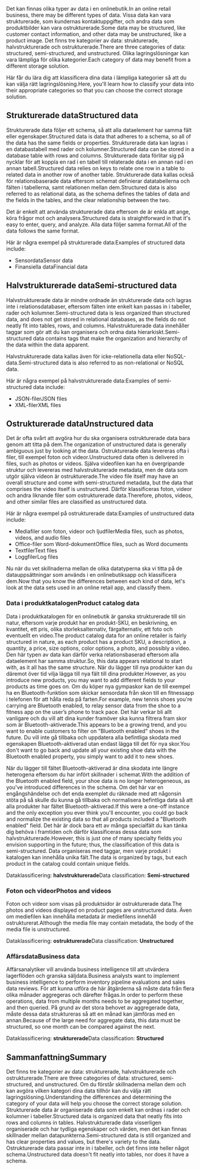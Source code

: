<span data-ttu-id="80628-101">Det kan finnas olika typer av data i en onlinebutik.</span><span class="sxs-lookup"><span data-stu-id="80628-101">In an online retail business, there may be different types of data.</span></span> <span data-ttu-id="80628-102">Vissa data kan vara strukturerade, som kundernas kontaktuppgifter, och andra data som produktbilder kan vara ostrukturerade.</span><span class="sxs-lookup"><span data-stu-id="80628-102">Some data may be structured, like customer contact information, and other data may be unstructured, like a product image.</span></span> <span data-ttu-id="80628-103">Det finns tre kategorier av data: strukturerade, halvstrukturerade och ostrukturerade.</span><span class="sxs-lookup"><span data-stu-id="80628-103">There are three categories of data: structured, semi-structured, and unstructured.</span></span> <span data-ttu-id="80628-104">Olika lagringslösningar kan vara lämpliga för olika kategorier.</span><span class="sxs-lookup"><span data-stu-id="80628-104">Each category of data may benefit from a different storage solution.</span></span>

<span data-ttu-id="80628-105">Här får du lära dig att klassificera dina data i lämpliga kategorier så att du kan välja rätt lagringslösning.</span><span class="sxs-lookup"><span data-stu-id="80628-105">Here, you'll learn how to classify your data into their appropriate categories so that you can choose the correct storage solution.</span></span>

## <a name="structured-data"></a><span data-ttu-id="80628-106">Strukturerade data</span><span class="sxs-lookup"><span data-stu-id="80628-106">Structured data</span></span>

<span data-ttu-id="80628-107">Strukturerade data följer ett schema, så att alla dataelement har samma fält eller egenskaper.</span><span class="sxs-lookup"><span data-stu-id="80628-107">Structured data is data that adheres to a schema, so all of the data has the same fields or properties.</span></span> <span data-ttu-id="80628-108">Strukturerade data kan lagras i en databastabell med rader och kolumner.</span><span class="sxs-lookup"><span data-stu-id="80628-108">Structured data can be stored in a database table with rows and columns.</span></span> <span data-ttu-id="80628-109">Strukturerade data förlitar sig på nycklar för att koppla en rad i en tabell till relaterade data i en annan rad i en annan tabell.</span><span class="sxs-lookup"><span data-stu-id="80628-109">Structured data relies on keys to relate one row in a table to related data in another row of another table.</span></span> <span data-ttu-id="80628-110">Strukturerade data kallas också för relationsbaserade data eftersom schemat definierar datatabellerna och fälten i tabellerna, samt relationen mellan dem.</span><span class="sxs-lookup"><span data-stu-id="80628-110">Structured data is also referred to as relational data, as the schema defines the tables of data and the fields in the tables, and the clear relationship between the two.</span></span>

<span data-ttu-id="80628-111">Det är enkelt att använda strukturerade data eftersom de är enkla att ange, köra frågor mot och analysera.</span><span class="sxs-lookup"><span data-stu-id="80628-111">Structured data is straightforward in that it's easy to enter, query, and analyze.</span></span> <span data-ttu-id="80628-112">Alla data följer samma format.</span><span class="sxs-lookup"><span data-stu-id="80628-112">All of the data follows the same format.</span></span>

<span data-ttu-id="80628-113">Här är några exempel på strukturerade data:</span><span class="sxs-lookup"><span data-stu-id="80628-113">Examples of structured data include:</span></span>

- <span data-ttu-id="80628-114">Sensordata</span><span class="sxs-lookup"><span data-stu-id="80628-114">Sensor data</span></span>
- <span data-ttu-id="80628-115">Finansiella data</span><span class="sxs-lookup"><span data-stu-id="80628-115">Financial data</span></span>

## <a name="semi-structured-data"></a><span data-ttu-id="80628-116">Halvstrukturerade data</span><span class="sxs-lookup"><span data-stu-id="80628-116">Semi-structured data</span></span>

<span data-ttu-id="80628-117">Halvstrukturerade data är mindre ordnade än strukturerade data och lagras inte i relationsdatabaser, eftersom fälten inte enkelt kan passas in i tabeller, rader och kolumner.</span><span class="sxs-lookup"><span data-stu-id="80628-117">Semi-structured data is less organized than structured data, and does not get stored in relational databases, as the fields do not neatly fit into tables, rows, and columns.</span></span> <span data-ttu-id="80628-118">Halvstrukturerade data innehåller taggar som gör att du kan organisera och ordna data hierarkiskt.</span><span class="sxs-lookup"><span data-stu-id="80628-118">Semi-structured data contains tags that make the organization and hierarchy of the data within the data apparent.</span></span>  

<span data-ttu-id="80628-119">Halvstrukturerade data kallas även för icke-relationella data eller NoSQL-data.</span><span class="sxs-lookup"><span data-stu-id="80628-119">Semi-structured data is also referred to as non-relational or NoSQL data.</span></span>

<span data-ttu-id="80628-120">Här är några exempel på halvstrukturerade data:</span><span class="sxs-lookup"><span data-stu-id="80628-120">Examples of semi-structured data include:</span></span>

- <span data-ttu-id="80628-121">JSON-filer</span><span class="sxs-lookup"><span data-stu-id="80628-121">JSON files</span></span>
- <span data-ttu-id="80628-122">XML-filer</span><span class="sxs-lookup"><span data-stu-id="80628-122">XML files</span></span>

## <a name="unstructured-data"></a><span data-ttu-id="80628-123">Ostrukturerade data</span><span class="sxs-lookup"><span data-stu-id="80628-123">Unstructured data</span></span>

<span data-ttu-id="80628-124">Det är ofta svårt att avgöra hur du ska organisera ostrukturerade data bara genom att titta på dem.</span><span class="sxs-lookup"><span data-stu-id="80628-124">The organization of unstructured data is generally ambiguous just by looking at the data.</span></span> <span data-ttu-id="80628-125">Ostrukturerade data levereras ofta i filer, till exempel foton och videor.</span><span class="sxs-lookup"><span data-stu-id="80628-125">Unstructured data often is delivered in files, such as photos or videos.</span></span> <span data-ttu-id="80628-126">Själva videofilen kan ha en övergripande struktur och levereras med halvstrukturerade metadata, men de data som utgör själva videon är ostrukturerade.</span><span class="sxs-lookup"><span data-stu-id="80628-126">The video file itself may have an overall structure and come with semi-structured metadata, but the data that comprises the video itself is unstructured.</span></span> <span data-ttu-id="80628-127">Därför klassificeras foton, videor och andra liknande filer som ostrukturerade data.</span><span class="sxs-lookup"><span data-stu-id="80628-127">Therefore, photos, videos, and other similar files are classified as unstructured data.</span></span>

<span data-ttu-id="80628-128">Här är några exempel på ostrukturerade data:</span><span class="sxs-lookup"><span data-stu-id="80628-128">Examples of unstructured data include:</span></span>

- <span data-ttu-id="80628-129">Mediafiler som foton, videor och ljudfiler</span><span class="sxs-lookup"><span data-stu-id="80628-129">Media files, such as photos, videos, and audio files</span></span>
- <span data-ttu-id="80628-130">Office-filer som Word-dokument</span><span class="sxs-lookup"><span data-stu-id="80628-130">Office files, such as Word documents</span></span>
- <span data-ttu-id="80628-131">Textfiler</span><span class="sxs-lookup"><span data-stu-id="80628-131">Text files</span></span>
- <span data-ttu-id="80628-132">Loggfiler</span><span class="sxs-lookup"><span data-stu-id="80628-132">Log files</span></span>

<span data-ttu-id="80628-133">Nu när du vet skillnaderna mellan de olika datatyperna ska vi titta på de datauppsättningar som används i en onlinebutiksapp och klassificera dem.</span><span class="sxs-lookup"><span data-stu-id="80628-133">Now that you know the differences between each kind of data, let's look at the data sets used in an online retail app, and classify them.</span></span>

### <a name="product-catalog-data"></a><span data-ttu-id="80628-134">Data i produktkatalogen</span><span class="sxs-lookup"><span data-stu-id="80628-134">Product catalog data</span></span>

<span data-ttu-id="80628-135">Data i produktkatalogen för en onlinebutik är ganska strukturerade till sin natur, eftersom varje produkt har en produkt-SKU, en beskrivning, en kvantitet, ett pris, olika storleksalternativ, färgalternativ, ett foto och eventuellt en video.</span><span class="sxs-lookup"><span data-stu-id="80628-135">The product catalog data for an online retailer is fairly structured in nature, as each product has a product SKU, a description, a quantity, a price, size options, color options, a photo, and possibly a video.</span></span> <span data-ttu-id="80628-136">Den här typen av data kan därför verka relationsbaserad eftersom alla dataelement har samma struktur.</span><span class="sxs-lookup"><span data-stu-id="80628-136">So, this data appears relational to start with, as it all has the same structure.</span></span> <span data-ttu-id="80628-137">När du lägger till nya produkter kan du däremot över tid vilja lägga till nya fält till dina produkter.</span><span class="sxs-lookup"><span data-stu-id="80628-137">However, as you introduce new products, you may want to add different fields to your products as time goes on.</span></span> <span data-ttu-id="80628-138">Om du köper nya gympaskor kan de till exempel ha en Bluetooth-funktion som skickar sensordata från skon till en fitnessapp i telefonen för att hålla reda på farten.</span><span class="sxs-lookup"><span data-stu-id="80628-138">For example, new tennis shoes you're carrying are Bluetooth enabled, to relay sensor data from the shoe to a fitness app on the user’s phone to track pace.</span></span> <span data-ttu-id="80628-139">Det här verkar bli allt vanligare och du vill att dina kunder framöver ska kunna filtrera fram skor som är Bluetooth-aktiverade.</span><span class="sxs-lookup"><span data-stu-id="80628-139">This appears to be a growing trend, and you want to enable customers to filter on "Bluetooth enabled" shoes in the future.</span></span> <span data-ttu-id="80628-140">Du vill inte gå tillbaka och uppdatera alla befintliga skodata med egenskapen Bluetooth-aktiverad utan endast lägga till det för nya skor.</span><span class="sxs-lookup"><span data-stu-id="80628-140">You don't want to go back and update all your existing shoe data with the Bluetooth enabled property, you simply want to add it to new shoes.</span></span>

<span data-ttu-id="80628-141">När du lägger till fältet Bluetooth-aktiverad är dina skodata inte längre heterogena eftersom du har infört skillnader i schemat.</span><span class="sxs-lookup"><span data-stu-id="80628-141">With the addition of the Bluetooth enabled field, your shoe data is no longer heterogeneous, as you've introduced differences in the schema.</span></span> <span data-ttu-id="80628-142">Om det här var en engångshändelse och det enda exemplet du räknade med att någonsin stöta på så skulle du kunna gå tillbaka och normalisera befintliga data så att alla produkter har fältet Bluetooth-aktiverad.</span><span class="sxs-lookup"><span data-stu-id="80628-142">If this were a one-off instance and the only exception you ever think you'll encounter, you could go back and normalize the existing data so that all products included a "Bluetooth enabled" field.</span></span> <span data-ttu-id="80628-143">Det här är dock bara ett av många specialfält du kan tänka dig behöva i framtiden och därför klassificeras dessa data som halvstrukturerade.</span><span class="sxs-lookup"><span data-stu-id="80628-143">However, this is just one of many specialty fields you envision supporting in the future; thus, the classification of this data is semi-structured.</span></span> <span data-ttu-id="80628-144">Data organiseras med taggar, men varje produkt i katalogen kan innehålla unika fält.</span><span class="sxs-lookup"><span data-stu-id="80628-144">The data is organized by tags, but each product in the catalog could contain unique fields.</span></span>

<span data-ttu-id="80628-145">Dataklassificering: **halvstrukturerade**</span><span class="sxs-lookup"><span data-stu-id="80628-145">Data classification: **Semi-structured**</span></span>

### <a name="photos-and-videos"></a><span data-ttu-id="80628-146">Foton och videor</span><span class="sxs-lookup"><span data-stu-id="80628-146">Photos and videos</span></span>

<span data-ttu-id="80628-147">Foton och videor som visas på produktsidor är ostrukturerade data.</span><span class="sxs-lookup"><span data-stu-id="80628-147">The photos and videos displayed on product pages are unstructured data.</span></span> <span data-ttu-id="80628-148">Även om mediefilen kan innehålla metadata är mediefilens innehåll ostrukturerat.</span><span class="sxs-lookup"><span data-stu-id="80628-148">Although the media file may contain metadata, the body of the media file is unstructured.</span></span>

<span data-ttu-id="80628-149">Dataklassificering: **ostrukturerade**</span><span class="sxs-lookup"><span data-stu-id="80628-149">Data classification: **Unstructured**</span></span>

### <a name="business-data"></a><span data-ttu-id="80628-150">Affärsdata</span><span class="sxs-lookup"><span data-stu-id="80628-150">Business data</span></span>

<span data-ttu-id="80628-151">Affärsanalytiker vill använda business intelligence till att utvärdera lagerflöden och granska säljdata.</span><span class="sxs-lookup"><span data-stu-id="80628-151">Business analysts want to implement business intelligence to perform inventory pipeline evaluations and sales data reviews.</span></span> <span data-ttu-id="80628-152">För att kunna utföra de här åtgärderna så måste data från flera olika månader aggregeras och därefter frågas.</span><span class="sxs-lookup"><span data-stu-id="80628-152">In order to perform these operations, data from multiple months needs to be aggregated together, and then queried.</span></span> <span data-ttu-id="80628-153">På grund av det stora behovet av aggregerade data, måste dessa data struktureras så att en månad kan jämföras med en annan.</span><span class="sxs-lookup"><span data-stu-id="80628-153">Because of the large need for aggregate data, this data must be structured, so one month can be compared against the next.</span></span>

<span data-ttu-id="80628-154">Dataklassificering: **strukturerade**</span><span class="sxs-lookup"><span data-stu-id="80628-154">Data classification: **Structured**</span></span>

## <a name="summary"></a><span data-ttu-id="80628-155">Sammanfattning</span><span class="sxs-lookup"><span data-stu-id="80628-155">Summary</span></span>

<span data-ttu-id="80628-156">Det finns tre kategorier av data: strukturerade, halvstrukturerade och ostrukturerade.</span><span class="sxs-lookup"><span data-stu-id="80628-156">There are three categories of data: structured, semi-structured, and unstructured.</span></span> <span data-ttu-id="80628-157">Om du förstår skillnaderna mellan dem och kan avgöra vilken kategori dina data tillhör kan du välja rätt lagringslösning.</span><span class="sxs-lookup"><span data-stu-id="80628-157">Understanding the differences and determining the category of your data will help you choose the correct storage solution.</span></span> <span data-ttu-id="80628-158">Strukturerade data är organiserade data som enkelt kan ordnas i rader och kolumner i tabeller.</span><span class="sxs-lookup"><span data-stu-id="80628-158">Structured data is organized data that neatly fits into rows and columns in tables.</span></span> <span data-ttu-id="80628-159">Halvstrukturerade data visserligen organiserade och har tydliga egenskaper och värden, men det kan finnas skillnader mellan datapunkterna.</span><span class="sxs-lookup"><span data-stu-id="80628-159">Semi-structured data is still organized and has clear properties and values, but there's variety to the data.</span></span> <span data-ttu-id="80628-160">Ostrukturerade data passar inte in i tabeller, och det finns inte heller något schema.</span><span class="sxs-lookup"><span data-stu-id="80628-160">Unstructured data doesn't fit neatly into tables, nor does it have a schema.</span></span>